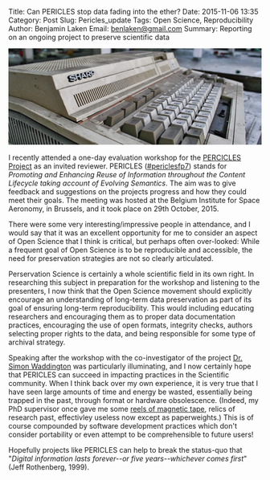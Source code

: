 Title: Can PERICLES stop data fading into the ether?
Date: 2015-11-06 13:35
Category: Post
Slug: Pericles_update
Tags: Open Science, Reproducibility
Author: Benjamin Laken
Email: benlaken@gmail.com
Summary: Reporting on an ongoing project to preserve scientific data

![](./images/old_machine.jpg)

I recently attended a one-day evaluation workshop for the [PERCICLES
Project](http://pericles-project.eu) as an invited reviewer. PERICLES
([#periclesfp7](https://twitter.com/PericlesFP7)) stands for *Promoting and Enhancing Reuse of Information
throughout the Content Lifecycle taking account of Evolving Semantics*.
The aim was to give feedback and suggestions on the projects progress
and how they could meet their goals. The meeting was hosted at the
Belgium Institute for Space Aeronomy, in Brussels, and it took place on
29th October, 2015.

There were some very interesting/impressive people in attendance, and I
would say that it was an excellent opportunity for me to consider an
aspect of Open Science that I think is critical, but perhaps often
over-looked: While a frequent goal of Open Science is to be reproducible
and accessible, the need for preservation strategies are not so clearly
articulated.

Perservation Science is certainly a whole scientific field in its own
right. In researching this subject in preparation for the workshop and
listening to the presenters, I now think that the Open Science movement
should explicitly encourage an understanding of long-term data
preservation as part of its goal of ensuring long-term reproducibility.
This would including educating researchers and encouraging them as to
proper data documentation practices, encouraging the use of open
formats, integrity checks, authors selecting proper rights to the data,
and being responsible for some type of archival strategy.

Speaking after the workshop with the co-investigator of the project [Dr.
Simon
Waddington](http://www.kcl.ac.uk/artshums/depts/ddh/people/research/waddington/index.aspx)
was particularly illuminating, and I now certainly hope that PERICLES
can succeed in impacting practices in the Scientific community. When I
think back over my own experience, it is very true that I have seen
large amounts of time and energy be wasted, essentially being trapped in
the past, through format or hardware obsolescence. (Indeed, my PhD
supervisor once gave me some [reels of magnetic
tape](https://en.wikipedia.org/wiki/Magnetic_tape_data_storage#/media/File:Largetape.jpg),
relics of research past, effectivley useless now except as
paperweights.) This is of course compounded by software development
practices which don't consider portability or even attempt to be
comprehensible to future users!

Hopefully projects like PERICLES can help to break the status-quo that
"*Digital information lasts forever--or five years--whichever comes
first*" (Jeff Rothenberg, 1999).
